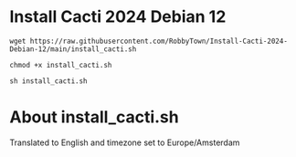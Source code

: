 # Install Cacti 2024 Debian 12

```
wget https://raw.githubusercontent.com/RobbyTown/Install-Cacti-2024-Debian-12/main/install_cacti.sh
```
```
chmod +x install_cacti.sh
```
```
sh install_cacti.sh
```

# About install_cacti.sh
Translated to English and timezone set to Europe/Amsterdam

